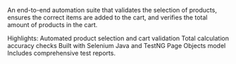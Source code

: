 
An end-to-end automation suite that validates the selection of products, ensures the correct items are added to the cart, and verifies the total amount of products in the cart.

Highlights:
Automated product selection and cart validation
Total calculation accuracy checks
Built with Selenium Java and TestNG Page Objects model
Includes comprehensive test reports.


